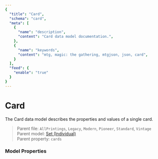 ```yaml
---
{
  "title": "Card",
  "schema": "card",
  "meta": [
    {
      "name": "description",
      "content": "Card data model documentation.",
    },
    {
      "name": "keywords",
      "content": "mtg, magic: the gathering, mtgjson, json, card",
    }
  ],
  "feed": {
    "enable": "true"
  }
}
---
```


# Card

The Card data model describes the properties and values of a single card.
 
> Parent file: `AllPrintings`, `Legacy`, `Modern`, `Pioneer`, `Standard`, `Vintage`  
> Parent model: <span class="code-wrap">[Set (Individual)](../set/)</span>  
> Parent property: `cards`

### Model Properties

<Documentation/>
